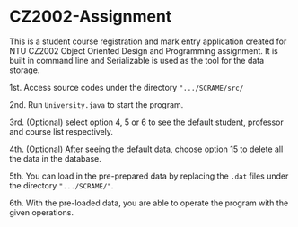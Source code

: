 # CZ2002-Assignment

This is a student course registration and mark entry application created for NTU CZ2002 Object Oriented Design and Programming assignment.
It is built in command line and Serializable is used as the tool for the data storage.

1st. Access source codes under the directory `".../SCRAME/src/`

2nd. Run ``University.java`` to start the program.

3rd. (Optional) select option 4, 5 or 6 to see the default student, professor and course list respectively.

4th. (Optional) After seeing the default data, choose option 15 to delete all the data in the database.

5th. You can load in the pre-prepared data by replacing the `.dat` files under the directory `".../SCRAME/"`. 

6th. With the pre-loaded data, you are able to operate the program with the given operations.
